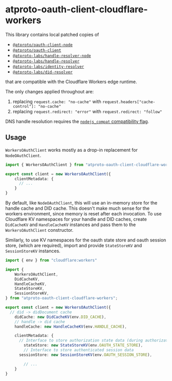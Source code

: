 # atproto-oauth-client-cloudflare-workers

This library contains local patched copies of

- [`@atproto/oauth-client-node`](https://github.com/bluesky-social/atproto/tree/main/packages/oauth/oauth-client-node)
- [`@atproto/oauth-client`](https://github.com/bluesky-social/atproto/tree/main/packages/oauth/oauth-client)
- [`@atproto-labs/handle-resolver-node`](https://github.com/bluesky-social/atproto/tree/main/packages/internal/handle-resolver-node)
- [`@atproto-labs/handle-resolver`](https://github.com/bluesky-social/atproto/tree/main/packages/internal/handle-resolver)
- [`@atproto-labs/identity-resolver`](https://github.com/bluesky-social/atproto/tree/main/packages/internal/identity-resolver)
- [`@atproto-labs/did-resolver`](https://github.com/bluesky-social/atproto/tree/main/packages/internal/did-resolver)

that are compatible with the Cloudflare Workers edge runtime.

The only changes applied throughout are:

1. replacing `request.cache: "no-cache"` with `request.headers["cache-control"]: "no-cache"`
2. replacing `request.redirect: "error"` with `request.redirect: "follow"`

DNS handle resolution requires the [`nodejs_compat` compatibility flag](https://developers.cloudflare.com/workers/runtime-apis/nodejs/).

## Usage

`WorkersOAuthClient` works mostly as a drop-in replacement for `NodeOAuthClient`.

```ts
import { WorkersOAuthClient } from "atproto-oauth-client-cloudflare-workers"

export const client = new WorkersOAuthClient({
	clientMetadata: {
	  // ...
	}
}
```

By default, like `NodeOAuthClient`, this will use an in-memory store for the handle cache and DID cache. This doesn't make much sense for the workers environment, since memory is reset after each invocation. To use Cloudflare KV namespaces for your handle and DID caches, create `DidCacheKV` and `HandleCacheKV` instances and pass them to the `WorkersOAuthClient` constructor.

Similarly, to use KV namespaces for the oauth state store and oauth session store, (which are required), import and provide `StateStoreKV` and `SessionStoreKV` instances.

```ts
import { env } from "cloudflare:workers"

import {
	WorkersOAuthClient,
	DidCacheKV,
	HandleCacheKV,
	StateStoreKV,
	SessionStoreKV,
} from "atproto-oauth-client-cloudflare-workers";

export const client = new WorkersOAuthClient({
  // did -> didDocument cache
	didCache: new DidCacheKV(env.DID_CACHE),
	// handle -> did cache
	handleCache: new HandleCacheKV(env.HANDLE_CACHE),

	clientMetadata: {
	  // Interface to store authorization state data (during authorization flows)
		stateStore: new StateStoreKV(env.OAUTH_STATE_STORE),
		// Interface to store authenticated session data
	  sessionStore: new SessionStoreKV(env.OAUTH_SESSION_STORE),

		// ...
	}
}
```
